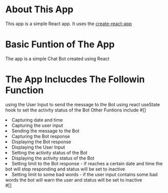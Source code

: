 # About This App
This app is a simple React app.
It uses the [create-react-app](https://create-react-app.dev/)

# Basic Funtion of The App
The app is a simple Chat Bot created using React

# The App Inclucdes The Followin Function
using the User Input to send the message to the Bot
using react useState hook to set the activity status of the Bot
Other Funtions include
#[]
    <li>
        Capturing date and time
    </li>
    <li>
        Capturing the user input
    </li>
    <li>
        Sending the message to the Bot
    </li>
    <li>
        Capturing the Bot response
    </li>
    <li>
        Displaying the Bot response
    </li>
    <li>
        Displaying the User Input
    </li>
    <li>
        Setting the activity status of the Bot
    </li>
    <li>
        Displaying the activity status of the Bot
    </li>
    <li>
        Setting limit to the Bot response - if reaches a certain date and time the bot will stop responding and status will be set to inactive
    </li>
    <li>
        Setting limit to some bad words - if the user input contains some bad words the bot will warn the user and status will be set to inactive
    </li>
    #[]
       